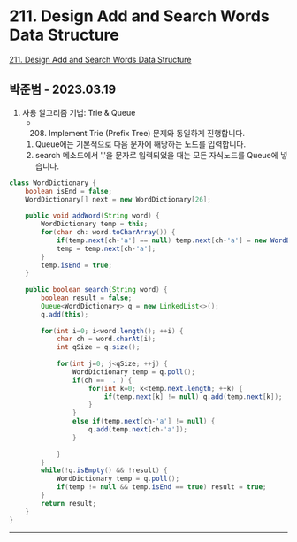 # 211. Design Add and Search Words Data Structure

[211. Design Add and Search Words Data Structure](https://leetcode.com/problems/design-add-and-search-words-data-structure/)

## 박준범 - 2023.03.19

1. 사용 알고리즘 기법: Trie & Queue
    - 208. Implement Trie (Prefix Tree) 문제와 동일하게 진행합니다.
    1. Queue에는 기본적으로 다음 문자에 해당하는 노드를 입력합니다.
    2. search 메소드에서 '.'을 문자로 입력되었을 때는 모든 자식노드를 Queue에 넣습니다.

```java
class WordDictionary {
    boolean isEnd = false;
    WordDictionary[] next = new WordDictionary[26];
    
    public void addWord(String word) {
        WordDictionary temp = this;
        for(char ch: word.toCharArray()) {
            if(temp.next[ch-'a'] == null) temp.next[ch-'a'] = new WordDictionary();
            temp = temp.next[ch-'a'];
        }
        temp.isEnd = true;
    }
    
    public boolean search(String word) {
        boolean result = false;
        Queue<WordDictionary> q = new LinkedList<>();
        q.add(this);
        
        for(int i=0; i<word.length(); ++i) {
            char ch = word.charAt(i);
            int qSize = q.size();
            
            for(int j=0; j<qSize; ++j) {
                WordDictionary temp = q.poll();
                if(ch == '.') {
                    for(int k=0; k<temp.next.length; ++k) {
                        if(temp.next[k] != null) q.add(temp.next[k]);
                    }
                }
                else if(temp.next[ch-'a'] != null) {
                    q.add(temp.next[ch-'a']);
                }
                
            }
        }
        while(!q.isEmpty() && !result) {
            WordDictionary temp = q.poll();
            if(temp != null && temp.isEnd == true) result = true;
        }
        return result;
    }
}
```

---

